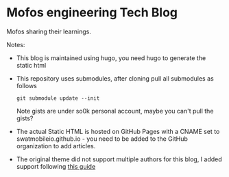 # Mofos engineering Tech Blog

Mofos sharing their learnings.

Notes:

- This blog is maintained using hugo, you need hugo to generate the static html
- This repository uses submodules, after cloning pull all submodules as follows

   ```
   git submodule update --init
   ```

   Note gists are under so0k personal account, maybe you can't pull the gists?

- The actual Static HTML is hosted on GitHub Pages with a CNAME set to swatmobileio.github.io - you need to be added to the GitHub organization to add articles.
- The original theme did not support multiple authors for this blog, I added support following [this guide](https://www.netlify.com/blog/2018/07/24/hugo-tips-how-to-create-author-pages/)
